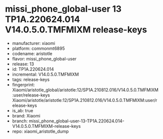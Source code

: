 # missi_phone_global-user 13 TP1A.220624.014 V14.0.5.0.TMFMIXM release-keys
- manufacturer: xiaomi
- platform: commonmt6895
- codename: aristotle
- flavor: missi_phone_global-user
- release: 13
- id: TP1A.220624.014
- incremental: V14.0.5.0.TMFMIXM
- tags: release-keys
- fingerprint: Xiaomi/aristotle_global/aristotle:12/SP1A.210812.016/V14.0.5.0.TMFMIXM:user/release-keys
Xiaomi/aristotle/aristotle:12/SP1A.210812.016/V14.0.5.0.TMFMIXM:user/release-keys
- is_ab: true
- brand: Xiaomi
- branch: missi_phone_global-user-13-TP1A.220624.014-V14.0.5.0.TMFMIXM-release-keys
- repo: xiaomi_aristotle_dump
